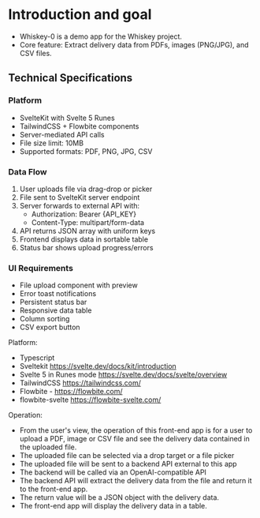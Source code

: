 # Introduction and goal
- Whiskey-0 is a demo app for the Whiskey project.
- Core feature: Extract delivery data from PDFs, images (PNG/JPG), and CSV files.

## Technical Specifications
### Platform
- SvelteKit with Svelte 5 Runes
- TailwindCSS + Flowbite components
- Server-mediated API calls
- File size limit: 10MB
- Supported formats: PDF, PNG, JPG, CSV

### Data Flow
1. User uploads file via drag-drop or picker
2. File sent to SvelteKit server endpoint
3. Server forwards to external API with:
   - Authorization: Bearer {API_KEY}
   - Content-Type: multipart/form-data
4. API returns JSON array with uniform keys
5. Frontend displays data in sortable table
6. Status bar shows upload progress/errors

### UI Requirements
- File upload component with preview
- Error toast notifications
- Persistent status bar
- Responsive data table
- Column sorting
- CSV export button

Platform:
- Typescript
- Sveltekit https://svelte.dev/docs/kit/introduction
- Svelte 5 in Runes mode https://svelte.dev/docs/svelte/overview
- TailwindCSS https://tailwindcss.com/
- Flowbite - https://flowbite.com/
- flowbite-svelte https://flowbite-svelte.com/


Operation:
- From the user's view, the operation of this front-end app is for a user to upload a PDF, image or CSV file and see the delivery data contained in the uploaded file.
- The uploaded file can be selected via a drop target or a file picker
- The uploaded file will be sent to a backend API external to this app
- The backend  will be called via an OpenAI-compatible API
- The backend API will extract the delivery data from the file and return it to the front-end app.
- The return value will be a JSON object with the delivery data.
- The front-end app will display the delivery data in a table.